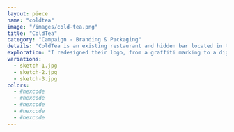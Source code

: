 ```yaml
---
layout: piece
name: "coldtea"
image: "/images/cold-tea.png"
title: "ColdTea"
category: "Campaign - Branding & Packaging"
details: "ColdTea is an existing restaurant and hidden bar located in the heart of kensington market, Toronto. The name itself derives from local jargon, meaning cold beer is served out of teapots."
exploration: "I redesigned their logo, from a graffiti marking to a digitally vectorized piece. I then took the project even further, and expanded their in-house brew to a campaign for retail marketing promotion. The project deliverables includes a logo, a promotional poster, and the packaging design for the beer cans."
variations:
  - sketch-1.jpg
  - sketch-2.jpg
  - sketch-3.jpg
colors:
  - #hexcode
  - #hexcode
  - #hexcode
  - #hexcode
  - #hexcode
---
```

